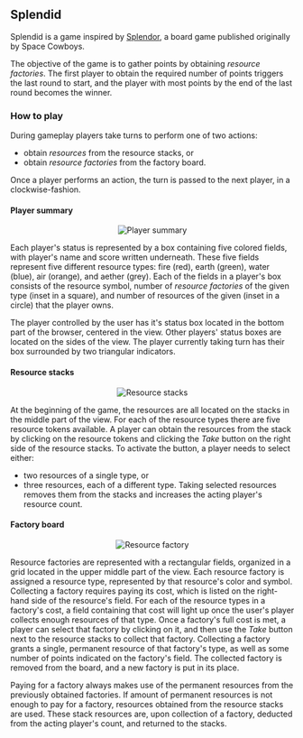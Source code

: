 ## Splendid

Splendid is a game inspired by [Splendor](http://www.spacecowboys.fr/splendor), a board game published originally by
Space Cowboys.

The objective of the game is to gather points by obtaining _resource factories_. The first player to obtain the required
number of points triggers the last round to start, and the player with most points by the end of the last round becomes
the winner.

### How to play

During gameplay players take turns to perform one of two actions:
 * obtain _resources_ from the resource stacks, or
 * obtain _resource factories_ from the factory board.

Once a player performs an action, the turn is passed to the next player, in a clockwise-fashion.

#### Player summary

<div style="display: flex; flex-direction: row; justify-content: center;">
  <img src="https://kpsroka.github.io/splendid-srv/images/Splendid-player.png" alt="Player summary"/>
</div>

Each player's status is represented by a box containing five colored fields, with player's name and score written
underneath. These five fields represent five different resource types: fire (red), earth (green), water (blue), air
(orange), and aether (grey). Each of the fields in a player's box consists of the resource symbol, number of _resource
factories_ of the given type (inset in a square), and number of resources of the given (inset in a circle) that the
player owns.

The player controlled by the user has it's status box located in the bottom part of the browser, centered in the view.
Other players' status boxes are located on the sides of the view. The player currently taking turn has their box
surrounded by two triangular indicators.

#### Resource stacks

<div style="display: flex; flex-direction: row; justify-content: center;">
  <img src="https://kpsroka.github.io/splendid-srv/images/Splendid-resources.png" alt="Resource stacks"/>
</div>

At the beginning of the game, the resources are all located on the stacks in the middle part of the view. For each of
the resource types there are five resource tokens available. A player can obtain the resources from the stack by
clicking on the resource tokens and clicking the _Take_ button on the right side of the resource stacks. To activate
the button, a player needs to select either:
 * two resources of a single type, or
 * three resources, each of a different type.
Taking selected resources removes them from the stacks and increases the acting player's resource count.

#### Factory board

<div style="display: flex; flex-direction: row; justify-content: center;">
  <img src="https://kpsroka.github.io/splendid-srv/images/Splendid-resourceFactory.png" alt="Resource factory"/>
</div>

Resource factories are represented with a rectangular fields, organized in a grid located in the upper middle part of
the view. Each resource factory is assigned a resource type, represented by that resource's color and symbol. Collecting
a factory requires paying its cost, which is listed on the right-hand side of the resource's field. For each
of the resource types in a factory's cost, a field containing that cost will light up once the user's player collects
enough resources of that type. Once a factory's full cost is met, a player can select that factory by clicking on it,
and then use the _Take_ button next to the resource stacks to collect that factory. Collecting a factory grants a
single, permanent resource of that factory's type, as well as some number of points indicated on the factory's field.
The collected factory is removed from the board, and a new factory is put in its place.

Paying for a factory always makes use of the permanent resources from the previously obtained factories. If amount of
permanent resources is not enough to pay for a factory, resources obtained from the resource stacks are used. These
stack resources are, upon collection of a factory, deducted from the acting player's count, and returned to the stacks.


